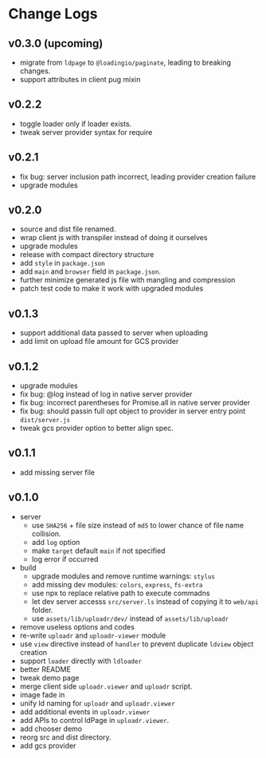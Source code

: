 # Change Logs

## v0.3.0 (upcoming)

 - migrate from `ldpage` to `@loadingio/paginate`, leading to breaking changes.
 - support attributes in client pug mixin


## v0.2.2

 - toggle loader only if loader exists.
 - tweak server provider syntax for require


## v0.2.1

 - fix bug: server inclusion path incorrect, leading provider creation failure
 - upgrade modules


## v0.2.0

 - source and dist file renamed.
 - wrap client js with transpiler instead of doing it ourselves
 - upgrade modules
 - release with compact directory structure
 - add `style` in `package.json`
 - add `main` and `browser` field in `package.json`.
 - further minimize generated js file with mangling and compression
 - patch test code to make it work with upgraded modules


## v0.1.3

 - support additional data passed to server when uploading
 - add limit on upload file amount for GCS provider


## v0.1.2

 - upgrade modules
 - fix bug: @log instead of log in native server provider
 - fix bug: incorrect parentheses for Promise.all in native server provider
 - fix bug: should passin full opt object to provider in server entry point `dist/server.js`
 - tweak gcs provider option to better align spec.


## v0.1.1

 - add missing server file


## v0.1.0

 - server
   - use `SHA256` + file size instead of `md5` to lower chance of file name collision.
   - add `log` option
   - make `target` default `main` if not specified
   - log error if occurred
 - build
   - upgrade modules and remove runtime warnings: `stylus`
   - add missing dev modules: `colors`, `express`, `fs-extra`
   - use npx to replace relative path to execute commadns
   - let dev server accesss `src/server.ls` instead of copying it to `web/api` folder.
   - use `assets/lib/uploadr/dev/` instead of `assets/lib/uploadr`
 - remove useless options and codes
 - re-write `uploadr` and `uploadr-viewer` module
 - use `view` directive instead of `handler` to prevent duplicate `ldview` object creation
 - support `loader` directly with `ldloader`
 - better README 
 - tweak demo page
 - merge client side `uploadr.viewer` and `uploadr` script.
 - image fade in
 - unify ld naming for `uploadr` and `uploadr.viewer`
 - add additional events in `uploadr.viewer`
 - add APIs to control ldPage in `uploadr.viewer`.
 - add chooser demo
 - reorg src and dist directory.
 - add gcs provider
